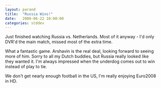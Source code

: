 ```yaml
---
layout: parand
title:  "Russia Wins!"
date:   2008-06-22 10:00:00
categories: stddev
---
```

Just finished watching Russia vs. Netherlands. Most of it anyway - I'd only DVR'd the main match, missed most of the extra time.

What a fantastic game. Arshavin is the real deal, looking forward to seeing more of him. Sorry to all my Dutch buddies, but Russia really looked like they wanted it. I'm always impressed when the underdog comes out to win instead of play to tie.

We don't get nearly enough football in the US, I'm really enjoying Euro2008 in HD.
